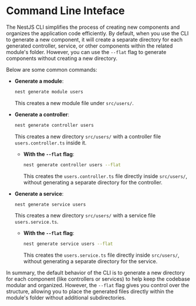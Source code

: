 # Command Line Inteface

The NestJS CLI simplifies the process of creating new components and organizes the application code efficiently. By default, when you use the CLI to generate a new component, it will create a separate directory for each generated controller, service, or other components within the related module's folder. However, you can use the `--flat` flag to generate components without creating a new directory.

Below are some common commands:

- **Generate a module**:

  ```bash
  nest generate module users
  ```

  This creates a new module file under `src/users/`.

- **Generate a controller**:

  ```bash
  nest generate controller users
  ```

  This creates a new directory `src/users/` with a controller file `users.controller.ts` inside it.

  - **With the `--flat` flag**:
    ```bash
    nest generate controller users --flat
    ```
    This creates the `users.controller.ts` file directly inside `src/users/`, without generating a separate directory for the controller.

- **Generate a service**:

  ```bash
  nest generate service users
  ```

  This creates a new directory `src/users/` with a service file `users.service.ts`.

  - **With the `--flat` flag**:
    ```bash
    nest generate service users --flat
    ```
    This creates the `users.service.ts` file directly inside `src/users/`, without generating a separate directory for the service.

In summary, the default behavior of the CLI is to generate a new directory for each component (like controllers or services) to help keep the codebase modular and organized. However, the `--flat` flag gives you control over the structure, allowing you to place the generated files directly within the module's folder without additional subdirectories.
